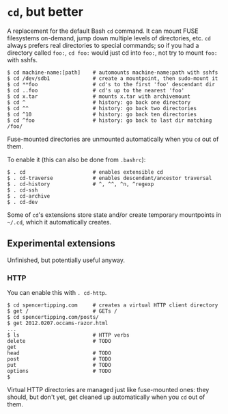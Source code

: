 # `cd`, but better

A replacement for the default Bash `cd` command. It can mount FUSE filesystems
on-demand, jump down multiple levels of directories, etc. `cd` always prefers
real directories to special commands; so if you had a directory called `foo:`,
`cd foo:` would just cd into `foo:`, not try to mount `foo:` with sshfs.

    $ cd machine-name:[path]    # automounts machine-name:path with sshfs
    $ cd /dev/sdb1              # create a mountpoint, then sudo-mount it
    $ cd **foo                  # cd's to the first 'foo' descendant dir
    $ cd ..foo                  # cd's up to the nearest 'foo'
    $ cd x.tar                  # mounts x.tar with archivemount
    $ cd ^                      # history: go back one directory
    $ cd ^^                     # history: go back two directories
    $ cd ^10                    # history: go back ten directories
    $ cd ^foo                   # history: go back to last dir matching /foo/

Fuse-mounted directories are unmounted automatically when you `cd` out of them.

To enable it (this can also be done from `.bashrc`):

    $ . cd                      # enables extensible cd
    $ . cd-traverse             # enables descendant/ancestor traversal
    $ . cd-history              # ^, ^^, ^n, ^regexp
    $ . cd-ssh
    $ . cd-archive
    $ . cd-dev

Some of `cd`'s extensions store state and/or create temporary mountpoints in
`~/.cd`, which it automatically creates.

## Experimental extensions

Unfinished, but potentially useful anyway.

### HTTP

You can enable this with `. cd-http`.

    $ cd spencertipping.com     # creates a virtual HTTP client directory
    $ get /                     # GETs /
    $ cd spencertipping.com/posts/
    $ get 2012.0207.occams-razor.html
    ...
    $ ls                        # HTTP verbs
    delete                      # TODO
    get
    head                        # TODO
    post                        # TODO
    put                         # TODO
    options                     # TODO
    $

Virtual HTTP directories are managed just like fuse-mounted ones: they should,
but don't yet, get cleaned up automatically when you `cd` out of them.
